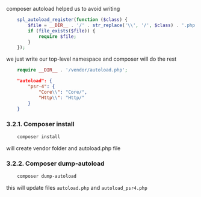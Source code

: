 composer autoload helped us to avoid writing
```php
    spl_autoload_register(function ($class) {
        $file = __DIR__ . '/' . str_replace('\\', '/', $class) . '.php';
        if (file_exists($file)) {
            require $file;
        }
    });
```

we just write our top-level namespace and composer will do the rest
```php
    require __DIR__ . '/vendor/autoload.php';
```

```json
    "autoload": {
        "psr-4": {
            "Core\\": "Core/",
            "Http\\": "Http/"
        }
    }
```


### 3.2.1. Composer install
```bash
    composer install
```

will create vendor folder and autoload.php file

### 3.2.2. Composer dump-autoload
```bash
    composer dump-autoload
```

this will update files `autoload.php` and `autoload_psr4.php`